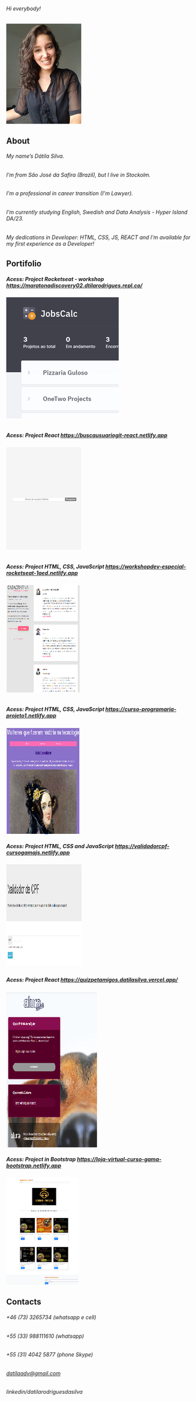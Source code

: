 ###### Hi everybody!
![Profile](https://github.com/datilasilva/datilasilva/blob/main/profile..jpg)

## About

###### My name’s Dátila Silva.
###### I’m from São José da Safira (Brazil), but I live in Stockolm.
###### I'm a professional in career transition (I'm Lawyer).
###### I'm currently studying English, Swedish and Data Analysis - Hyper Island DA/23.
###### My dedications in Developer: HTML, CSS, JS, REACT and I'm available for my first experience as a Developer!

## Portifolio

##### Acess: Project Rocketseat - workshop https://maratonadiscovery02.dtilarodrigues.repl.co/  

###### ![Project1](https://github.com/datilasilva/datilasilva/blob/main/Jobs.png) 

##### Acess: Project React https://buscausuariogit-react.netlify.app  

###### ![Project1](https://github.com/datilasilva/datilasilva/blob/main/buscausuariogit...png) 

##### Acess: Project HTML, CSS, JavaScript https://workshopdev-especial-rocketseat-1aed.netlify.app 

###### ![Project2](https://github.com/datilasilva/datilasilva/blob/main/preject2JS-CSS.png) 

##### Acess: Project HTML, CSS, JavaScript https://curso-programaria-projeto1.netlify.app
![Project3](https://github.com/datilasilva/datilasilva/blob/main/prejectJS-CSS.png)

##### Acess: Project HTML, CSS and JavaScript https://validadorcpf-cursogamajs.netlify.app 

![Project4](https://github.com/datilasilva/datilasilva/blob/main/prejectJS.png) 

##### Acess: Project React https://quizpetamigos.datilasilva.vercel.app/
![Project5](https://github.com/datilasilva/datilasilva/blob/main/prejectREACT.png)

##### Acess: Project in Bootstrap https://loja-virtual-curso-gama-bootstrap.netlify.app 
![Project6](https://github.com/datilasilva/datilasilva/blob/main/prejectbootstrap.png) 

## Contacts
###### +46 (73) 3265734 (whatsapp e cell)
###### +55 (33) 988111610  (whatsapp)
###### +55 (31) 4042 5877 (phone Skype)
###### datilaadv@gmail.com
###### linkedin/datilarodriguesdasilva


<!--
**datilasilva/datilasilva** is a ✨ _special_ ✨ repository because its `README.md` (this file) appears on your GitHub profile.

Here are some ideas to get you started:

- 🔭 I’m currently working on ...
- 🌱 I’m currently learning ...
- 👯 I’m looking to collaborate on ...
- 🤔 I’m looking for help with ...
- 💬 Ask me about ...
- 📫 How to reach me: ...
- 😄 Pronouns: ...
- ⚡ Fun fact: ...
-->
